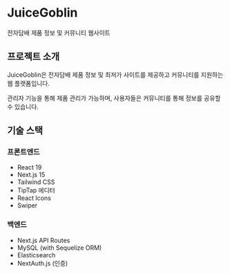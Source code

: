 # JuiceGoblin

전자담배 제품 정보 및 커뮤니티 웹사이트

## 프로젝트 소개

JuiceGoblin은 전자담배 제품 정보 및 최저가 사이트를 제공하고 커뮤니티를 지원하는 웹 플랫폼입니다.

관리자 기능을 통해 제품 관리가 가능하며, 사용자들은 커뮤니티를 통해 정보를 공유할 수 있습니다.

## 기술 스택

### 프론트엔드

- React 19
- Next.js 15
- Tailwind CSS
- TipTap 에디터
- React Icons
- Swiper

### 백엔드

- Next.js API Routes
- MySQL (with Sequelize ORM)
- Elasticsearch
- NextAuth.js (인증)
